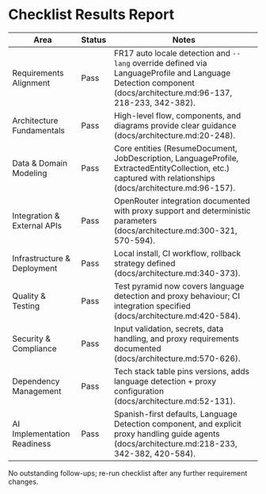 # Checklist Results Report

| Area | Status | Notes |
|------|--------|-------|
| Requirements Alignment | Pass | FR17 auto locale detection and `--lang` override defined via LanguageProfile and Language Detection component (docs/architecture.md:96-137, 218-233, 342-382).
| Architecture Fundamentals | Pass | High-level flow, components, and diagrams provide clear guidance (docs/architecture.md:20-248).
| Data & Domain Modeling | Pass | Core entities (ResumeDocument, JobDescription, LanguageProfile, ExtractedEntityCollection, etc.) captured with relationships (docs/architecture.md:96-157).
| Integration & External APIs | Pass | OpenRouter integration documented with proxy support and deterministic parameters (docs/architecture.md:300-321, 570-594).
| Infrastructure & Deployment | Pass | Local install, CI workflow, rollback strategy defined (docs/architecture.md:340-373).
| Quality & Testing | Pass | Test pyramid now covers language detection and proxy behaviour; CI integration specified (docs/architecture.md:420-584).
| Security & Compliance | Pass | Input validation, secrets, data handling, and proxy requirements documented (docs/architecture.md:570-626).
| Dependency Management | Pass | Tech stack table pins versions, adds language detection + proxy configuration (docs/architecture.md:52-131).
| AI Implementation Readiness | Pass | Spanish-first defaults, Language Detection component, and explicit proxy handling guide agents (docs/architecture.md:218-233, 342-382, 420-584).

No outstanding follow-ups; re-run checklist after any further requirement changes.

